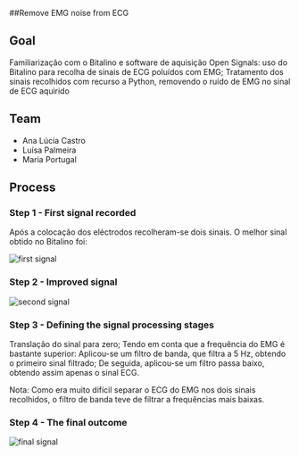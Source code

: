 ##Remove EMG noise from ECG

## Goal

Familiarização com o Bitalino e software de aquisição Open Signals: uso do Bitalino para recolha de sinais de ECG poluídos com EMG; 
Tratamento dos sinais recolhidos com recurso a Python, removendo o ruído de EMG no sinal de ECG aquirido

## Team

* Ana Lúcia Castro
* Luísa Palmeira
* Maria Portugal

## Process

### Step 1 - First signal recorded

Após a colocação dos eléctrodos recolheram-se dois sinais. O melhor sinal obtido no Bitalino foi:

![first signal](C:\Users\LuisaPalmeira\Documents\GitHub\Eletrofisiologia\Imagem1.png)


### Step 2 - Improved signal

![second signal](C:\Users\LuisaPalmeira\Documents\GitHub\Eletrofisiologia\Imagem2.png)


### Step 3 - Defining the signal processing stages

Translação do sinal para zero; 
Tendo em conta que a frequência do EMG é bastante superior:
  Aplicou-se um filtro de banda, que filtra a 5 Hz, obtendo o primeiro sinal filtrado;
  De seguida, aplicou-se um filtro passa baixo, obtendo assim apenas o sinal ECG.
  
Nota: 
Como era muito difícil separar o ECG do EMG nos dois sinais recolhidos, o filtro de banda teve de filtrar a frequências mais baixas.

### Step 4 - The final outcome

![final signal](C:\Users\LuisaPalmeira\Documents\GitHub\Eletrofisiologia\Imagem2.png)

